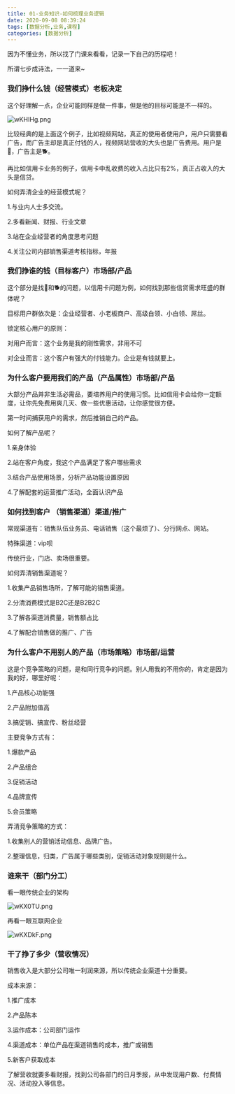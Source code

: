 ```yaml
---
title: 01-业务知识-如何梳理业务逻辑
date: 2020-09-08 08:39:24
tags: [数据分析,业务,课程]
categories: [数据分析]
---
```


因为不懂业务，所以找了门课来看看，记录一下自己的历程吧！

所谓七步成诗法，一一道来~

###  我们挣什么钱（经营模式）老板决定

这个好理解一点，企业可能同样是做一件事，但是他的目标可能是不一样的。

![wKHIHg.png](https://s1.ax1x.com/2020/09/08/wKHIHg.png)

比较经典的是上面这个例子，比如视频网站，真正的使用者使用户，用户只需要看广告，而广告主却是真正付钱的人，视频网站营收的大头也是广告费用。用户是🐏，广告主是🐕。

再比如信用卡业务的例子，信用卡中乱收费的收入占比只有2%，真正占收入的大头是信贷。

如何弄清企业的经营模式呢？

1.与业内人士多交流。

2.多看新闻、财报、行业文章

3.站在企业经营者的角度思考问题

4.关注公司内部销售渠道考核指标，年报

### 我们挣谁的钱（目标客户）市场部/产品

这个部分是找🐏和🐕的问题，以信用卡问题为例，如何找到那些信贷需求旺盛的群体呢？

目标用户群依次是：企业经营者、小老板商户、高级白领、小白领、屌丝。

锁定核心用户的原则：

对用户而言：这个业务是我的刚性需求，非用不可

对企业而言：这个客户有强大的付钱能力。企业是有钱就要上。

### 为什么客户要用我们的产品（产品属性）市场部/产品

大部分产品并非生活必需品，要培养用户的使用习惯。比如信用卡会给你一定额度，让你先免费用爽几天、做一些优惠活动，让你感觉很方便。

第一时间捕获用户的需求，然后推销自己的产品。

如何了解产品呢？

1.亲身体验

2.站在客户角度，我这个产品满足了客户哪些需求

3.结合产品使用场景，分析产品功能设置原因

4.了解配套的运营推广活动，全面认识产品

### 如何找到客户 （销售渠道）渠道/推广

常规渠道有：销售队伍业务员、电话销售（这个最烦了）、分行网点、网站。

特殊渠道：vip呗

传统行业，门店、卖场很重要。

如何弄清销售渠道呢？

1.收集产品销售场所，了解可能的销售渠道。

2.分清消费模式是B2C还是B2B2C

3.了解各渠道消费量，销售额占比

4.了解配合销售做的推广、广告

### 为什么客户不用别人的产品（市场策略）市场部/运营

这是个竞争策略的问题，是和同行竞争的问题。别人用我的不用你的，肯定是因为我的好，哪里好呢：

1.产品核心功能强

2.产品附加值高

3.搞促销、搞宣传、粉丝经营

主要竞争方式有：

1.爆款产品

2.产品组合

3.促销活动

4.品牌宣传

5.会员策略

弄清竞争策略的方式：

1.收集别人的营销活动信息、品牌广告。

2.整理信息，归类，广告属于哪些类别，促销活动对象规则是什么。

### 谁来干（部门分工）

看一眼传统企业的架构

![wKX0TU.png](https://s1.ax1x.com/2020/09/08/wKX0TU.png)

再看一眼互联网企业

![wKXDkF.png](https://s1.ax1x.com/2020/09/08/wKXDkF.png)

### 干了挣了多少（营收情况）

销售收入是大部分公司唯一利润来源，所以传统企业渠道十分重要。

成本来源：

1.推广成本

2.产品陈本

3.运作成本：公司部门运作

4.渠道成本：单位产品在渠道销售的成本，推广或销售

5.新客户获取成本

了解营收就要多看财报，找到公司各部门的日月季报，从中发现用户数、付费情况、活动投入等信息。